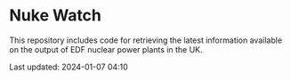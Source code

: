 # Nuke Watch

This repository includes code for retrieving the latest information available on the output of EDF nuclear power plants in the UK.

Last updated: 2024-01-07 04:10